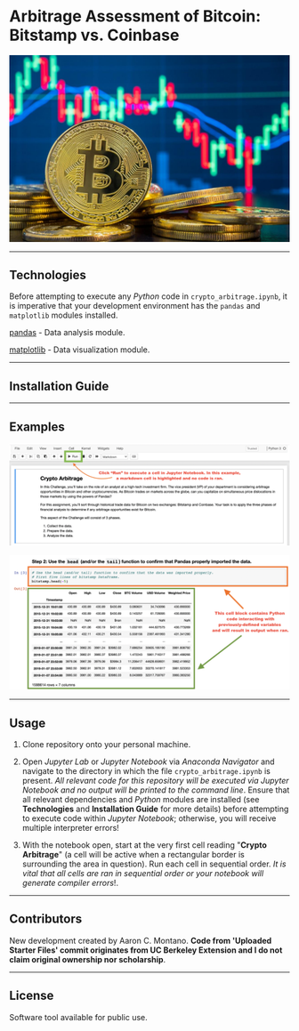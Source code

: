 # Arbitrage Assessment of Bitcoin: Bitstamp vs. Coinbase 

![Bitcoin](./images/bitcoin.jpg)

---

## Technologies

Before attempting to execute any _Python_ code in `crypto_arbitrage.ipynb`, it is imperative that your development environment has the `pandas` and `matplotlib` modules installed. 

[pandas](https://pandas.pydata.org/pandas-docs/stable/) - Data analysis module.

[matplotlib](https://matplotlib.org/) - Data visualization module.

---

## Installation Guide

---

## Examples

![First cell block to start from](./images/first_cell_highlighted.png)

![Code block](./images/code_block.png)

---

## Usage

1. Clone repository onto your personal machine. 

2. Open _Jupyter Lab_ or _Jupyter Notebook_ via _Anaconda Navigator_ and navigate to the directory in which the file `crypto_arbitrage.ipynb` is present. _All relevant code for this repository will be executed via Jupyter Notebook and no output will be printed to the command line_. Ensure that all relevant dependencies and _Python_ modules are installed (see __Technologies__ and __Installation Guide__ for more details) before attempting to execute code within _Jupyter Notebook_; otherwise, you will receive multiple interpreter errors! 

3. With the notebook open, start at the very first cell reading "__Crypto Arbitrage__" (a cell will be active when a rectangular border is surrounding the area in question). Run each cell in sequential order. _It is vital that all cells are ran in sequential order or your notebook will generate compiler errors_!. 

---

## Contributors

New development created by Aaron C. Montano. **Code from 'Uploaded Starter Files' commit originates from UC Berkeley Extension and I do not claim original ownership nor scholarship**.

---

## License

Software tool available for public use. 
